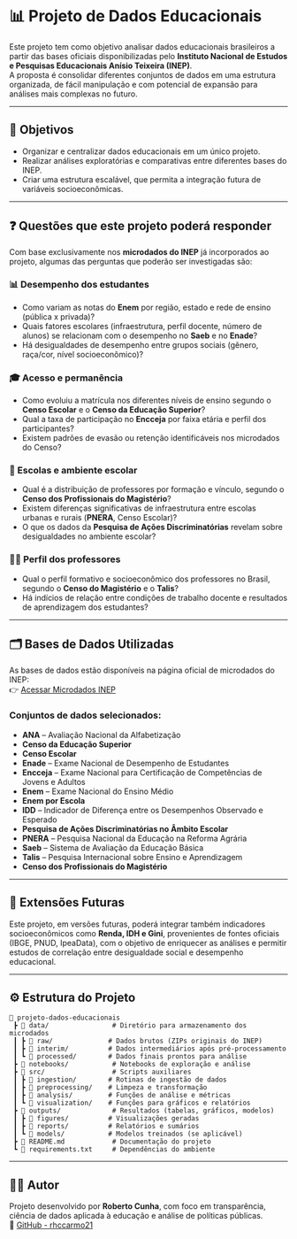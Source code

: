 # 📊 Projeto de Dados Educacionais

Este projeto tem como objetivo analisar dados educacionais brasileiros a partir das bases oficiais disponibilizadas pelo **Instituto Nacional de Estudos e Pesquisas Educacionais Anísio Teixeira (INEP)**.  
A proposta é consolidar diferentes conjuntos de dados em uma estrutura organizada, de fácil manipulação e com potencial de expansão para análises mais complexas no futuro.

---

## 🎯 Objetivos

- Organizar e centralizar dados educacionais em um único projeto.  
- Realizar análises exploratórias e comparativas entre diferentes bases do INEP.  
- Criar uma estrutura escalável, que permita a integração futura de variáveis socioeconômicas.  

---

## ❓ Questões que este projeto poderá responder

Com base exclusivamente nos **microdados do INEP** já incorporados ao projeto, algumas das perguntas que poderão ser investigadas são:

### 📊 Desempenho dos estudantes
- Como variam as notas do **Enem** por região, estado e rede de ensino (pública x privada)?
- Quais fatores escolares (infraestrutura, perfil docente, número de alunos) se relacionam com o desempenho no **Saeb** e no **Enade**?
- Há desigualdades de desempenho entre grupos sociais (gênero, raça/cor, nível socioeconômico)?

### 🎓 Acesso e permanência
- Como evoluiu a matrícula nos diferentes níveis de ensino segundo o **Censo Escolar** e o **Censo da Educação Superior**?
- Qual a taxa de participação no **Encceja** por faixa etária e perfil dos participantes?
- Existem padrões de evasão ou retenção identificáveis nos microdados do Censo?

### 🏫 Escolas e ambiente escolar
- Qual é a distribuição de professores por formação e vínculo, segundo o **Censo dos Profissionais do Magistério**?
- Existem diferenças significativas de infraestrutura entre escolas urbanas e rurais (**PNERA**, Censo Escolar)?
- O que os dados da **Pesquisa de Ações Discriminatórias** revelam sobre desigualdades no ambiente escolar?

### 🧑‍🏫 Perfil dos professores
- Qual o perfil formativo e socioeconômico dos professores no Brasil, segundo o **Censo do Magistério** e o **Talis**?
- Há indícios de relação entre condições de trabalho docente e resultados de aprendizagem dos estudantes?

---

## 🗂️ Bases de Dados Utilizadas

As bases de dados estão disponíveis na página oficial de microdados do INEP:  
👉 [Acessar Microdados INEP](https://www.gov.br/inep/pt-br/acesso-a-informacao/dados-abertos/microdados)

### Conjuntos de dados selecionados:
- **ANA** – Avaliação Nacional da Alfabetização  
- **Censo da Educação Superior**  
- **Censo Escolar**  
- **Enade** – Exame Nacional de Desempenho de Estudantes  
- **Encceja** – Exame Nacional para Certificação de Competências de Jovens e Adultos  
- **Enem** – Exame Nacional do Ensino Médio  
- **Enem por Escola**  
- **IDD** – Indicador de Diferença entre os Desempenhos Observado e Esperado  
- **Pesquisa de Ações Discriminatórias no Âmbito Escolar**  
- **PNERA** – Pesquisa Nacional da Educação na Reforma Agrária  
- **Saeb** – Sistema de Avaliação da Educação Básica  
- **Talis** – Pesquisa Internacional sobre Ensino e Aprendizagem  
- **Censo dos Profissionais do Magistério**  

---

## 🔮 Extensões Futuras

Este projeto, em versões futuras, poderá integrar também indicadores socioeconômicos como **Renda, IDH e Gini**, provenientes de fontes oficiais (IBGE, PNUD, IpeaData), com o objetivo de enriquecer as análises e permitir estudos de correlação entre desigualdade social e desempenho educacional.

---

## ⚙️ Estrutura do Projeto

```
📂 projeto-dados-educacionais
 ┣ 📂 data/                # Diretório para armazenamento dos microdados
 ┃ ┣ 📂 raw/              # Dados brutos (ZIPs originais do INEP)
 ┃ ┣ 📂 interim/          # Dados intermediários após pré-processamento
 ┃ ┗ 📂 processed/        # Dados finais prontos para análise
 ┣ 📂 notebooks/           # Notebooks de exploração e análise
 ┣ 📂 src/                 # Scripts auxiliares
 ┃ ┣ 📂 ingestion/        # Rotinas de ingestão de dados
 ┃ ┣ 📂 preprocessing/    # Limpeza e transformação
 ┃ ┣ 📂 analysis/         # Funções de análise e métricas
 ┃ ┗ 📂 visualization/    # Funções para gráficos e relatórios
 ┣ 📂 outputs/             # Resultados (tabelas, gráficos, modelos)
 ┃ ┣ 📂 figures/          # Visualizações geradas
 ┃ ┣ 📂 reports/          # Relatórios e sumários
 ┃ ┗ 📂 models/           # Modelos treinados (se aplicável)
 ┣ 📜 README.md            # Documentação do projeto
 ┗ 📜 requirements.txt     # Dependências do ambiente
```

---

## 👨‍💻 Autor

Projeto desenvolvido por **Roberto Cunha**, com foco em transparência, ciência de dados aplicada à educação e análise de políticas públicas.  
🔗 [GitHub - rhccarmo21](https://github.com/rhccarmo21)
